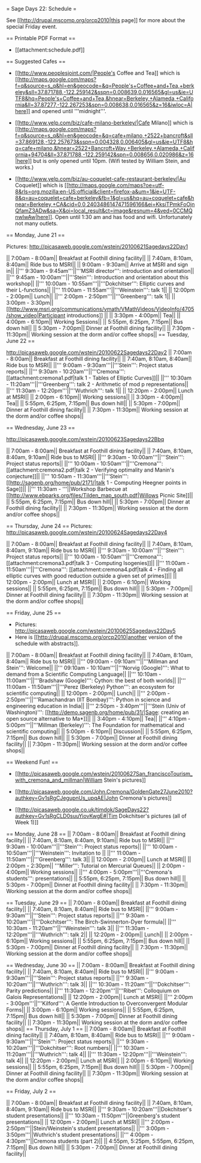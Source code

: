 = Sage Days 22: Schedule =

See [[http://drupal.mscomp.org/orcp2010|this page]] for more about the special Friday event.

== Printable PDF Format ==

   * [[attachment:schedule.pdf]]

== Suggested Cafes ==

  * [[http://www.peoplesjoint.com/|People's Coffee and Tea]] which is [[http://maps.google.com/maps?f=q&source=s_q&hl=en&geocode=&q=People's+Coffee+and+Tea,+berkeley&sll=37.871788,-122.259142&sspn=0.008639,0.016565&gl=us&ie=UTF8&hq=People's+Coffee+and+Tea,&hnear=Berkeley,+Alameda,+California&ll=37.87277,-122.267253&spn=0.008638,0.016565&z=16&iwloc=A|here]] and opened until '''midnight'''.  

  * [[http://www.yelp.com/biz/cafe-milano-berkeley/|Cafe Milano]] which is [[http://maps.google.com/maps?f=q&source=s_q&hl=en&geocode=&q=cafe+milano,+2522+bancroft&sll=37.869128,-122.257673&sspn=0.004328,0.006405&gl=us&ie=UTF8&hq=cafe+milano,&hnear=2522+Bancroft+Way,+Berkeley,+Alameda,+California+94704&ll=37.871788,-122.259142&spn=0.008656,0.020986&z=16|here]] but is only opened until 10pm.   (Wifi tested by William Stein, and works.)

  * [[http://www.yelp.com/biz/au-coquelet-cafe-restaurant-berkeley/|Au Coquelet]] which is [[http://maps.google.com/maps?oe=utf-8&rls=org.mozilla:en-US:official&client=firefox-a&um=1&ie=UTF-8&q=au+coquelet+cafe+berkeley&fb=1&gl=us&hq=au+coquelet+cafe&hnear=Berkeley,+CA&cid=0,0,2403486147471596166&ei=KksiTPmkFoOjnQfamZ3ADw&sa=X&oi=local_result&ct=image&resnum=4&ved=0CCMQnwIwAw|here]].  Open until 1:30 am and has food and wifi.  Unfortunately not many outlets.  


== Monday, June 21 ==

Pictures: http://picasaweb.google.com/wstein/20100621Sagedays22Day1

|| 7:00am - 8:00am|| Breakfast at Foothill dining facility||
|| 7:40am, 8:10am, 8:40am|| Ride bus to MSRI||
|| 9:00am - 9:30am|| Arrive at MSRI and sign in||
||''' 9:30am - 9:45am'''||'''MSRI director''': introduction and orientation||
||''' 9:45am - 10:00am'''||'''Stein''': Introduction and orientation about this workshop||
||''' 10:00am - 10:55am'''||'''Dokchitser''': Elliptic curves and their L-functions||
||''' 11:00am - 11:55am'''||'''Weinstein''': talk 1||
|| 12:00pm - 2:00pm|| Lunch||
||''' 2:00pm - 2:50pm'''||'''Greenberg''': talk 1||
|| 3:00pm - 3:30pm|| [[http://www.msri.org/communications/vmath/VMathVideos/VideoInfo/4705/show_video|Participant introductions]] ||
|| 3:30pm - 4:00pm|| Tea||
|| 4:00pm - 6:10pm|| Working Sessions||
|| 5:55pm, 6:25pm, 7:15pm|| Bus down hill||
|| 5:30pm - 7:00pm|| Dinner at Foothill dining facility||
|| 7:30pm - 11:30pm|| Working session at the dorm and/or coffee shops||
== Tuesday, June 22 ==

http://picasaweb.google.com/wstein/20100622Sagedays22Day2
|| 7:00am - 8:00am|| Breakfast at Foothill dining facility||
|| 7:40am, 8:10am, 8:40am|| Ride bus to MSRI||
||''' 9:00am - 9:30am'''||'''Stein''': Project status reports||
||''' 9:30am - 10:20am'''||'''Cremona''': [[attachment:cremona1.pdf|talk 1 - Tables of Elliptic Curves]]||
||''' 10:30am - 11:20am'''||'''Greenberg''': talk 2 - Arithmetic of mod p representations||
||''' 11:30am - 12:20pm'''||'''Wuthrich''': talk 1||
|| 12:20pm - 2:00pm|| Lunch at MSRI||
|| 2:00pm - 6:10pm|| Working sessions||
|| 3:30pm - 4:00pm|| Tea||
|| 5:55pm, 6:25pm, 7:15pm|| Bus down hill||
|| 5:30pm - 7:00pm|| Dinner at Foothill dining facility||
|| 7:30pm - 11:30pm|| Working session at the dorm and/or coffee shops||


== Wednesday, June 23 ==

http://picasaweb.google.com/wstein/20100623Sagedays22Bbq

|| 7:00am - 8:00am|| Breakfast at Foothill dining facility||
|| 7:40am, 8:10am, 8:40am, 9:10am|| Ride bus to MSRI||
||''' 9:30am - 10:00am'''||'''Stein''': Project status reports||
||''' 10:00am - 10:50am'''||'''Cremona''': [[attachment:cremona2.pdf|talk 2 - Verifying optimality and Manin's conjecture]]||
||''' 10:50am - 11:30am'''||'''Stein''': [[http://sagenb.org/home/pub/2171/|talk 1 - Computing Heegner points in Sage]]||
||''' 11:30am - '''||Workshop Barbecue at [[http://www.ebparks.org/files/Tilden_map_south.pdf|Willows Picnic Site]]||
|| 5:55pm, 6:25pm, 7:15pm|| Bus down hill||
|| 5:30pm - 7:00pm|| Dinner at Foothill dining facility||
|| 7:30pm - 11:30pm|| Working session at the dorm and/or coffee shops||


== Thursday, June 24 ==
Pictures: http://picasaweb.google.com/wstein/20100624Sagedays22Day4

|| 7:00am - 8:00am|| Breakfast at Foothill dining facility||
|| 7:40am, 8:10am, 8:40am, 9:10am|| Ride bus to MSRI||
||''' 9:30am - 10:00am'''||'''Stein''': Project status reports||
||''' 10:00am - 10:50am'''||'''Cremona''': [[attachment:cremona3.pdf|talk 3 - Computing Isogenies]]||
||''' 11:00am - 11:50am'''||'''Cremona''': [[attachment:cremona4.pdf|talk 4 - Finding all elliptic curves with good reduction outside a given set of primes]]||
|| 12:00pm - 2:00pm|| Lunch at MSRI||
|| 2:00pm - 6:10pm|| Working sessions||
|| 5:55pm, 6:25pm, 7:15pm|| Bus down hill||
|| 5:30pm - 7:00pm|| Dinner at Foothill dining facility||
|| 7:30pm - 11:30pm|| Working session at the dorm and/or coffee shops||


== Friday, June 25 ==

 * Pictures: http://picasaweb.google.com/wstein/20100625Sagedays22Day5
 * Here is [[http://drupal.mscomp.org/orcp2010|another version of the schedule with abstracts]].

|| 7:00am - 8:00am|| Breakfast at Foothill dining facility||
|| 7:40am, 8:10am, 8:40am|| Ride bus to MSRI||
||''' 09:00am - 09:10am'''||'''Millman and Stein''': Welcome||
||''' 09:10am - 10:10am'''||'''Norvig (Google)''': What to demand from a Scientific Computing Language||
||''' 10:10am - 11:00am'''||'''Bradshaw (Google)''': Cython: the best of both worlds||
||''' 11:00am - 11:50am'''||'''Perez (Berkeley) Python''': an ecosystem for scientific computing||
|| 12:00pm - 2:00pm||  Lunch||
||''' 2:00pm - 2:50pm'''||'''Ramachandran (IIT Bombay)''': Python in science and engineering education in India||
||''' 2:50pm - 3:40pm'''||'''Stein (Univ of Washington)''': [[http://demo.sagenb.org/home/pub/31/|Sage: creating an open source alternative to Ma*]]||
|| 3:40pm - 4:10pm||  Tea||
||''' 4:10pm - 5:00pm'''||'''Millman (Berkeley)''': The Foundation for mathematical and scientific computing||
|| 5:00pm - 6:10pm||  Discussion||
|| 5:55pm, 6:25pm, 7:15pm|| Bus down hill||
|| 5:30pm - 7:00pm|| Dinner at Foothill dining facility||
|| 7:30pm - 11:30pm|| Working session at the dorm and/or coffee shops||


== Weekend Fun! ==

  * [[http://picasaweb.google.com/wstein/20100627San_franciscoTourism_with_cremona_and_millman|William Stein's pictures]]

  * [[http://picasaweb.google.com/John.Cremona/GoldenGate27June2010?authkey=Gv1sRgCJegupnUs_upqAE|John Cremona's pictures]]

  * [[http://picasaweb.google.co.uk/timdok/SageDays22?authkey=Gv1sRgCLD0suuYiovKwgE#|Tim Dokchitser's pictures (all of Week 1)]]

== Monday, June 28 ==
|| 7:00am - 8:00am|| Breakfast at Foothill dining facility||
|| 7:40am, 8:10am, 8:40am, 9:10am|| Ride bus to MSRI||
||''' 9:30am - 10:00am'''||'''Stein''': Project status reports||
||''' 10:00am - 10:50am'''||'''Weinstein''': Invitation to ||
||''' 11:00am - 11:50am'''||'''Greenberg''': talk 3||
|| 12:00pm - 2:00pm|| Lunch at MSRI||
|| 2:00pm - 2:30pm|| '''Miller''': Tutorial on Mercurial Queues||
|| 2:00pm - 4:00pm|| Working sessions||
||''' 4:00pm - 5:00pm'''||'''Cremona's students''': presentations||
|| 5:55pm, 6:25pm, 7:15pm|| Bus down hill||
|| 5:30pm - 7:00pm|| Dinner at Foothill dining facility||
|| 7:30pm - 11:30pm|| Working session at the dorm and/or coffee shops||

== Tuesday, June 29 ==
|| 7:00am - 8:00am|| Breakfast at Foothill dining facility||
|| 7:40am, 8:10am, 8:40am|| Ride bus to MSRI||
||''' 9:00am - 9:30am'''||'''Stein''': Project status reports||
||''' 9:30am - 10:20am'''||'''Dokchitser''': The Birch-Swinnerton-Dyer formula||
||''' 10:30am - 11:20am'''||'''Weinstein''': talk 3||
||''' 11:30am - 12:20pm'''||'''Wuthrich''': talk 2||
|| 12:20pm - 2:00pm|| Lunch||
|| 2:00pm - 6:10pm|| Working sessions||
|| 5:55pm, 6:25pm, 7:15pm|| Bus down hill||
|| 5:30pm - 7:00pm|| Dinner at Foothill dining facility||
|| 7:30pm - 11:30pm|| Working session at the dorm and/or coffee shops||

== Wednesday, June 30 ==
|| 7:00am - 8:00am|| Breakfast at Foothill dining facility||
|| 7:40am, 8:10am, 8:40am|| Ride bus to MSRI||
||''' 9:00am - 9:30am'''||'''Stein''': Project status reports||
||''' 9:30am - 10:20am'''||'''Wuthrich''': talk 3||
||''' 10:30am - 11:20am'''||'''Dokchitser''': Parity predictions||
||''' 11:30am - 12:20pm'''||'''Ribet''': Colloquium on Galois Representations||
|| 12:20pm - 2:00pm|| Lunch at MSRI||
||''' 2:00pm - 3:00pm'''||'''Kilford''': A Gentle Introduction to Overconvergent Modular Forms||
|| 3:00pm - 6:10pm|| Working sessions||
|| 5:55pm, 6:25pm, 7:15pm|| Bus down hill||
|| 5:30pm - 7:00pm|| Dinner at Foothill dining facility||
|| 7:30pm - 11:30pm|| Working session at the dorm and/or coffee shops||
== Thursday, July 1 ==
|| 7:00am - 8:00am|| Breakfast at Foothill dining facility||
|| 7:40am, 8:10am, 8:40am|| Ride bus to MSRI||
||''' 9:00am - 9:30am'''||'''Stein''': Project status reports||
||''' 9:30am - 10:20am'''||'''Dokchitser''': Root numbers||
||''' 10:30am - 11:20am'''||'''Wuthrich''': talk 4||
||''' 11:30am - 12:20pm'''||'''Weinstein''': talk 4||
|| 12:20pm - 2:00pm|| Lunch at MSRI||
|| 2:00pm - 6:10pm|| Working sessions||
|| 5:55pm, 6:25pm, 7:15pm|| Bus down hill||
|| 5:30pm - 7:00pm|| Dinner at Foothill dining facility||
|| 7:30pm - 11:30pm|| Working session at the dorm and/or coffee shops||

== Friday, July 2 ==

|| 7:00am - 8:00am|| Breakfast at Foothill dining facility||
|| 7:40am, 8:10am, 8:40am, 9:10am|| Ride bus to MSRI||
||''' 9:30am - 10:20am'''||Dokchitser's student presentations||
||''' 10:30am - 11:50pm'''||Greenberg's student presentations||
|| 12:00pm - 2:00pm|| Lunch at MSRI||
||''' 2:00pm - 2:50pm'''||Stein/Weinstein's student presentations||
||''' 3:00pm - 3:50pm'''||Wuthrich's student presentations||
||''' 4:00pm - 4:30pm'''||Cremona students (part 2)||
|| 4:55pm, 5:25pm, 5:55pm, 6:25pm, 7:15pm|| Bus down hill||
|| 5:30pm - 7:00pm|| Dinner at Foothill dining facility||
